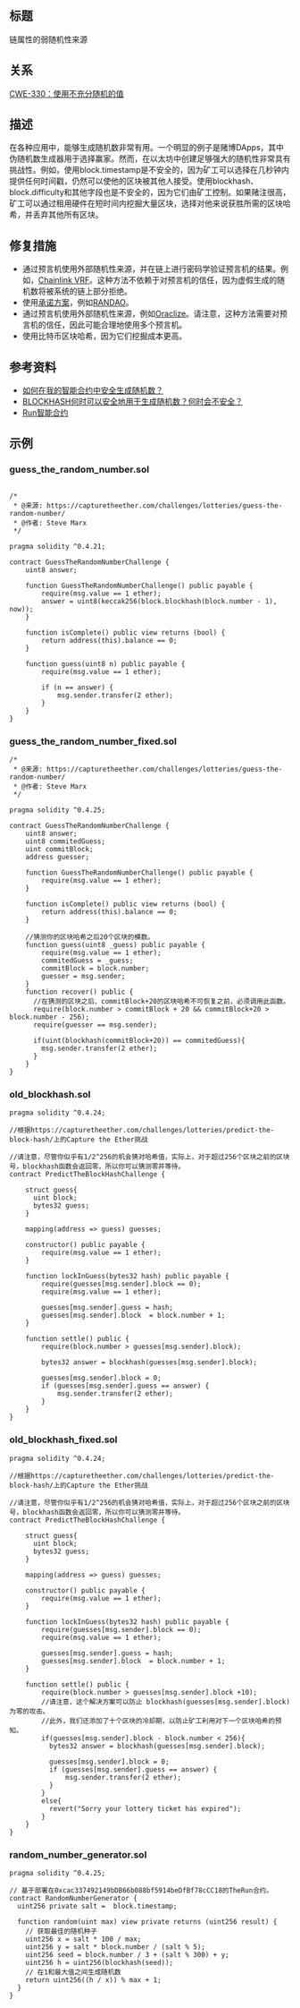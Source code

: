 ## 标题
链属性的弱随机性来源

## 关系
[CWE-330：使用不充分随机的值](https://cwe.mitre.org/data/definitions/330.html)

## 描述
在各种应用中，能够生成随机数非常有用。一个明显的例子是赌博DApps，其中伪随机数生成器用于选择赢家。然而，在以太坊中创建足够强大的随机性非常具有挑战性。例如，使用block.timestamp是不安全的，因为矿工可以选择在几秒钟内提供任何时间戳，仍然可以使他的区块被其他人接受。使用blockhash、block.difficulty和其他字段也是不安全的，因为它们由矿工控制。如果赌注很高，矿工可以通过租用硬件在短时间内挖掘大量区块，选择对他来说获胜所需的区块哈希，并丢弃其他所有区块。

## 修复措施
* 通过预言机使用外部随机性来源，并在链上进行密码学验证预言机的结果。例如，[Chainlink VRF](https://docs.chain.link/docs/chainlink-vrf)。这种方法不依赖于对预言机的信任，因为虚假生成的随机数将被系统的链上部分拒绝。
* 使用[承诺方案](https://en.wikipedia.org/wiki/Commitment_scheme)，例如[RANDAO](https://github.com/randao/randao)。
* 通过预言机使用外部随机性来源，例如[Oraclize](http://www.oraclize.it/)。请注意，这种方法需要对预言机的信任，因此可能合理地使用多个预言机。
* 使用比特币区块哈希，因为它们挖掘成本更高。

## 参考资料
* [如何在我的智能合约中安全生成随机数？](https://ethereum.stackexchange.com/questions/191/how-can-i-securely-generate-a-random-number-in-my-smart-contract)
* [BLOCKHASH何时可以安全地用于生成随机数？何时会不安全？](https://ethereum.stackexchange.com/questions/419/when-can-blockhash-be-safely-used-for-a-random-number-when-would-it-be-unsafe)
* [Run智能合约](https://etherscan.io/address/0xcac337492149bdb66b088bf5914bedfbf78ccc18)
## 示例
### guess_the_random_number.sol
```solidity

/*
 * @来源: https://capturetheether.com/challenges/lotteries/guess-the-random-number/
 * @作者: Steve Marx
 */

pragma solidity ^0.4.21;

contract GuessTheRandomNumberChallenge {
    uint8 answer;

    function GuessTheRandomNumberChallenge() public payable {
        require(msg.value == 1 ether);
        answer = uint8(keccak256(block.blockhash(block.number - 1), now));
    }

    function isComplete() public view returns (bool) {
        return address(this).balance == 0;
    }

    function guess(uint8 n) public payable {
        require(msg.value == 1 ether);

        if (n == answer) {
            msg.sender.transfer(2 ether);
        }
    }
}
```
### guess_the_random_number_fixed.sol
```solidity
/*
 * @来源: https://capturetheether.com/challenges/lotteries/guess-the-random-number/
 * @作者: Steve Marx
 */

pragma solidity ^0.4.25;

contract GuessTheRandomNumberChallenge {
    uint8 answer;
    uint8 commitedGuess;
    uint commitBlock;
    address guesser;

    function GuessTheRandomNumberChallenge() public payable {
        require(msg.value == 1 ether);
    }

    function isComplete() public view returns (bool) {
        return address(this).balance == 0;
    }

    //猜测你的区块哈希之后20个区块的模数。
    function guess(uint8 _guess) public payable {
        require(msg.value == 1 ether);
        commitedGuess = _guess;
        commitBlock = block.number;
        guesser = msg.sender;
    }
    function recover() public {
      //在猜测的区块之后、commitBlock+20的区块哈希不可恢复之前，必须调用此函数。
      require(block.number > commitBlock + 20 && commitBlock+20 > block.number - 256);
      require(guesser == msg.sender);

      if(uint(blockhash(commitBlock+20)) == commitedGuess){
        msg.sender.transfer(2 ether);
      }
    }
}
```
### old_blockhash.sol
```solidity
pragma solidity ^0.4.24;

//根据https://capturetheether.com/challenges/lotteries/predict-the-block-hash/上的Capture the Ether挑战

//请注意，尽管你似乎有1/2^256的机会猜对哈希值，实际上，对于超过256个区块之前的区块号，blockhash函数会返回零，所以你可以猜测零并等待。
contract PredictTheBlockHashChallenge {

    struct guess{
      uint block;
      bytes32 guess;
    }

    mapping(address => guess) guesses;

    constructor() public payable {
        require(msg.value == 1 ether);
    }

    function lockInGuess(bytes32 hash) public payable {
        require(guesses[msg.sender].block == 0);
        require(msg.value == 1 ether);

        guesses[msg.sender].guess = hash;
        guesses[msg.sender].block  = block.number + 1;
    }

    function settle() public {
        require(block.number > guesses[msg.sender].block);

        bytes32 answer = blockhash(guesses[msg.sender].block);

        guesses[msg.sender].block = 0;
        if (guesses[msg.sender].guess == answer) {
            msg.sender.transfer(2 ether);
        }
    }
}
```

### old_blockhash_fixed.sol
```solidity
pragma solidity ^0.4.24;

//根据https://capturetheether.com/challenges/lotteries/predict-the-block-hash/上的Capture the Ether挑战

//请注意，尽管你似乎有1/2^256的机会猜对哈希值，实际上，对于超过256个区块之前的区块号，blockhash函数会返回零，所以你可以猜测零并等待。
contract PredictTheBlockHashChallenge {

    struct guess{
      uint block;
      bytes32 guess;
    }

    mapping(address => guess) guesses;

    constructor() public payable {
        require(msg.value == 1 ether);
    }

    function lockInGuess(bytes32 hash) public payable {
        require(guesses[msg.sender].block == 0);
        require(msg.value == 1 ether);

        guesses[msg.sender].guess = hash;
        guesses[msg.sender].block  = block.number + 1;
    }

    function settle() public {
        require(block.number > guesses[msg.sender].block +10);
        //请注意，这个解决方案可以防止 blockhash(guesses[msg.sender].block) 为零的攻击。
        //此外，我们还添加了十个区块的冷却期，以防止矿工利用对下一个区块哈希的预知。
        if(guesses[msg.sender].block - block.number < 256){
          bytes32 answer = blockhash(guesses[msg.sender].block);

          guesses[msg.sender].block = 0;
          if (guesses[msg.sender].guess == answer) {
              msg.sender.transfer(2 ether);
          }
        }
        else{
          revert("Sorry your lottery ticket has expired");
        }
    }
}
```
### random_number_generator.sol

```solidity
pragma solidity ^0.4.25;

// 基于部署在0xcac337492149bDB66b088bf5914beDfBf78cCC18的TheRun合约。
contract RandomNumberGenerator {
  uint256 private salt =  block.timestamp;

  function random(uint max) view private returns (uint256 result) {
    // 获取最佳的随机种子
    uint256 x = salt * 100 / max;
    uint256 y = salt * block.number / (salt % 5);
    uint256 seed = block.number / 3 + (salt % 300) + y;
    uint256 h = uint256(blockhash(seed));
    // 在1和最大值之间生成随机数
    return uint256((h / x)) % max + 1;
  }
}

```